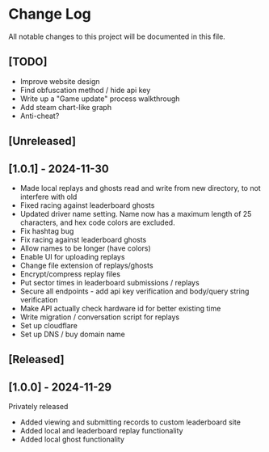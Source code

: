 # Change Log
All notable changes to this project will be documented in this file.

## [TODO]


- Improve website design
- Find obfuscation method / hide api key
- Write up a "Game update" process walkthrough
- Add steam chart-like graph
- Anti-cheat?
 
## [Unreleased]
 
## [1.0.1] - 2024-11-30

- Made local replays and ghosts read and write from new directory, to not interfere with old
- Fixed racing against leaderboard ghosts
- Updated driver name setting. Name now has a maximum length of 25 characters, and hex code colors are excluded.
- Fix hashtag bug
- Fix racing against leaderboard ghosts
- Allow names to be longer (have colors)
- Enable UI for uploading replays
- Change file extension of replays/ghosts
- Encrypt/compress replay files
- Put sector times in leaderboard submissions / replays
- Secure all endpoints - add api key verification and body/query string verification
- Make API actually check hardware id for better existing time
- Write migration / conversation script for replays
- Set up cloudflare
- Set up DNS / buy domain name
 

## [Released]
 
## [1.0.0] - 2024-11-29
 
Privately released
- Added viewing and submitting records to custom leaderboard site
- Added local and leaderboard replay functionality
- Added local ghost functionality